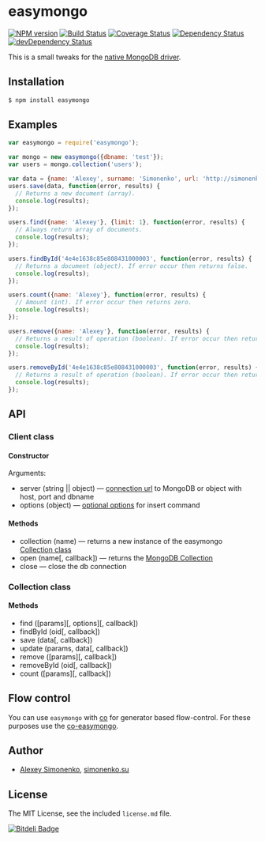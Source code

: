 # easymongo

[![NPM version](https://badge.fury.io/js/easymongo.png)](http://badge.fury.io/js/easymongo) [![Build Status](https://travis-ci.org/meritt/easymongo.png?branch=master)](https://travis-ci.org/meritt/easymongo) [![Coverage Status](https://coveralls.io/repos/meritt/easymongo/badge.png)](https://coveralls.io/r/meritt/easymongo) [![Dependency Status](https://david-dm.org/meritt/easymongo.png)](https://david-dm.org/meritt/easymongo) [![devDependency Status](https://david-dm.org/meritt/easymongo/dev-status.png)](https://david-dm.org/meritt/easymongo#info=devDependencies)

This is a small tweaks for the [native MongoDB driver](https://github.com/mongodb/node-mongodb-native).

## Installation

```bash
$ npm install easymongo
```

## Examples

```js
var easymongo = require('easymongo');

var mongo = new easymongo({dbname: 'test'});
var users = mongo.collection('users');

var data = {name: 'Alexey', surname: 'Simonenko', url: 'http://simonenko.su'};
users.save(data, function(error, results) {
  // Returns a new document (array).
  console.log(results);
});

users.find({name: 'Alexey'}, {limit: 1}, function(error, results) {
  // Always return array of documents.
  console.log(results);
});

users.findById('4e4e1638c85e808431000003', function(error, results) {
  // Returns a document (object). If error occur then returns false.
  console.log(results);
});

users.count({name: 'Alexey'}, function(error, results) {
  // Amount (int). If error occur then returns zero.
  console.log(results);
});

users.remove({name: 'Alexey'}, function(error, results) {
  // Returns a result of operation (boolean). If error occur then returns false.
  console.log(results);
});

users.removeById('4e4e1638c85e808431000003', function(error, results) {
  // Returns a result of operation (boolean). If error occur then returns false.
  console.log(results);
});
```

## API

### Client class

#### Constructor

Arguments:

  * server (string || object) — [connection url](http://docs.mongodb.org/manual/reference/connection-string/) to MongoDB or object with host, port and dbname
  * options (object) — [optional options](http://mongodb.github.io/node-mongodb-native/api-generated/mongoclient.html#connect) for insert command

#### Methods

* collection (name) — returns a new instance of the easymongo [Collection class](#collection-class)
* open (name[, callback]) — returns the [MongoDB Collection](http://mongodb.github.io/node-mongodb-native/api-generated/collection.html)
* close — close the db connection

### Collection class

#### Methods

* find ([params][, options][, callback])
* findById (oid[, callback])
* save (data[, callback])
* update (params, data[, callback])
* remove ([params][, callback])
* removeById (oid[, callback])
* count ([params][, callback])

## Flow control

You can use `easymongo` with [co](https://github.com/visionmedia/co) for generator based flow-control. For these purposes use the [co-easymongo](https://github.com/meritt/co-easymongo).

## Author

* [Alexey Simonenko](mailto:alexey@simonenko.su), [simonenko.su](http://simonenko.su)

## License

The MIT License, see the included `license.md` file.

[![Bitdeli Badge](https://d2weczhvl823v0.cloudfront.net/meritt/easymongo/trend.png)](https://bitdeli.com/free "Bitdeli Badge")